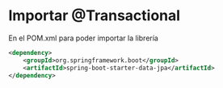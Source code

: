 # Importar @Transactional

En el POM.xml para poder importar la librería

```xml
<dependency>
    <groupId>org.springframework.boot</groupId>
    <artifactId>spring-boot-starter-data-jpa</artifactId>
</dependency>
```
